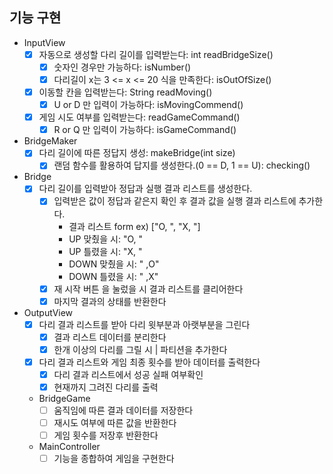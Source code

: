 ## 기능 구현
- InputView
  - [X] 자동으로 생성할 다리 길이를 입력받는다: int readBridgeSize()
    - [X] 숫자인 경우만 가능하다: isNumber()
    - [X] 다리길이 x는 3 <= x <= 20 식을 만족한다: isOutOfSize() 
  - [X] 이동할 칸을 입력받는다: String readMoving()
    - [X] U or D 만 입력이 가능하다: isMovingCommend()
  - [X] 게임 시도 여부를 입력받는다: readGameCommand()
    - [X] R or Q 만 입력이 가능하다: isGameCommand()
- BridgeMaker
  - [X] 다리 길이에 따른 정답지 생성: makeBridge(int size)
    - [X] 랜덤 함수를 활용하여 답지를 생성한다.(0 == D, 1 == U): checking()
- Bridge
  - [X] 다리 길이를 입력받아 정답과 실행 결과 리스트를 생성한다.
    - [X] 입력받은 값이 정답과 같은지 확인 후 결과 값을 실행 결과 리스트에 추가한다.
      - 결과 리스트 form ex) ["O, ", "X, "]
      - UP 맞췄을 시: "O, "
      - UP 틀렸을 시: "X, "
      - DOWN 맞췄을 시: " ,O"
      - DOWN 틀렸을 시: " ,X"
    - [X] 재 시작 버튼 을 눌렀을 시 결과 리스트를 클리어한다
    - [X] 마지막 결과의 상태를 반환한다
- OutputView
  - [X] 다리 결과 리스트를 받아 다리 윗부분과 아랫부분을 그린다
    - [X] 결과 리스트 데이터를 분리한다
    - [X] 한개 이상의 다리를 그릴 시 | 파티션을 추가한다
  - [X] 다리 결과 리스트와 게임 최종 횟수를 받아 데이터를 출력한다
    - [X] 다리 결과 리스트에서 성공 실패 여부확인
    - [X] 현재까지 그려진 다리를 출력
  - BridgeGame
    - [ ] 움직임에 따른 결과 데이터를 저장한다
    - [ ] 재시도 여부에 따른 값을 반환한다
    - [ ] 게임 횟수를 저장후 반환한다
  - MainController
    - [ ] 기능을 종합하여 게임을 구현한다 